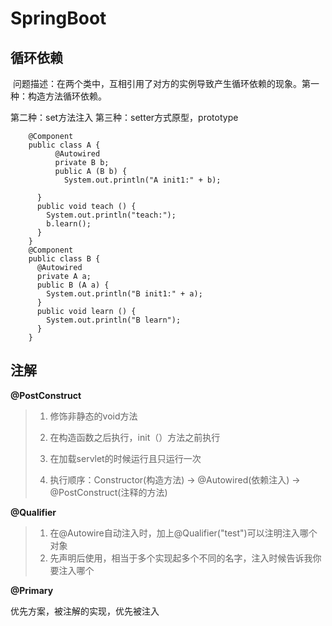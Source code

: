 # SpringBoot

## 循环依赖

​	问题描述：在两个类中，互相引用了对方的实例导致产生循环依赖的现象。
​第一种：构造方法循环依赖。

第二种：set方法注入
第三种：setter方式原型，prototype

```
	@Component
	public class A {
		  @Autowired
		  private B b;
		  public A (B b) {
		    System.out.println("A init1:" + b);

	  }
	  public void teach () {
	    System.out.println("teach:");
	    b.learn();
	  }
	}
	@Component
	public class B {
	  @Autowired
	  private A a;
	  public B (A a) {
	    System.out.println("B init1:" + a);
	  }
	  public void learn () {
	    System.out.println("B learn");
	  }
	}
```

## 注解

**@PostConstruct**

> 1. 修饰非静态的void方法
>
> 2. 在构造函数之后执行，init（）方法之前执行
>
> 3. 在加载servlet的时候运行且只运行一次
>
> 4. 执行顺序：Constructor(构造方法) -> @Autowired(依赖注入) -> @PostConstruct(注释的方法)

**@Qualifier**

> 1. 在@Autowire自动注入时，加上@Qualifier("test")可以注明注入哪个对象
> 2. 先声明后使用，相当于多个实现起多个不同的名字，注入时候告诉我你要注入哪个

**@Primary**

优先方案，被注解的实现，优先被注入



